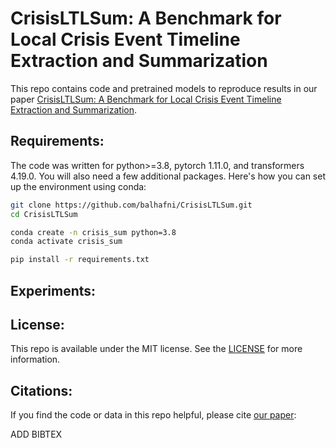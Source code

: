 # CrisisLTLSum: A Benchmark for Local Crisis Event Timeline Extraction and Summarization

This repo contains code and pretrained models to reproduce results in our paper [CrisisLTLSum: A Benchmark for Local Crisis Event Timeline Extraction and Summarization]().

## Requirements:
The code was written for python>=3.8, pytorch 1.11.0, and transformers 4.19.0. You will also need a few additional packages. Here's how you can set up the environment using conda:

```bash
git clone https://github.com/balhafni/CrisisLTLSum.git
cd CrisisLTLSum

conda create -n crisis_sum python=3.8
conda activate crisis_sum

pip install -r requirements.txt
```

## Experiments:



## License:
This repo is available under the MIT license. See the [LICENSE](LICENSE) for more information.



## Citations:
If you find the code or data in this repo helpful, please cite [our paper]():

ADD BIBTEX
